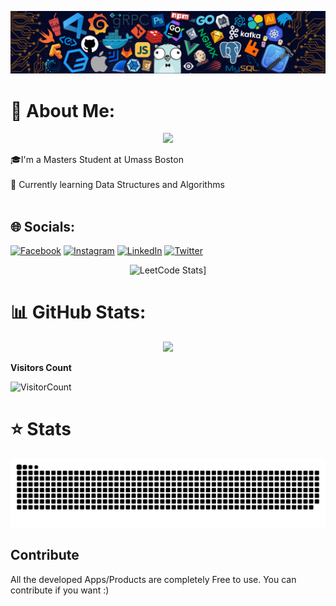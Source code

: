 <p align="center"><img src="https://raw.githubusercontent.com/KevinPatel04/KevinPatel04/master/header.png"></p>


# 💫 About Me:
<p align="center">
  <img src="https://readme-typing-svg.herokuapp.com?color=0d8eceF&size=30&center=true&vCenter=true&width=550&height=70&lines=Hey+There+👋,+I'm+Srikar+Chowdary;+An+Tech+Enthusiast+🔆;Loves+To+Build+Projects+🛠️;A+Problem+Solver+🕵;">
</p>
🎓I'm a Masters Student at Umass Boston<br><br>🌱 Currently learning Data Structures and Algorithms<br><br>

## 🌐 Socials:
[![Facebook](https://img.shields.io/badge/Facebook-%231877F2.svg?logo=Facebook&logoColor=white)](https://www.facebook.com/srikar.chowdary.03/) [![Instagram](https://img.shields.io/badge/Instagram-%23E4405F.svg?logo=Instagram&logoColor=white)](https://www.instagram.com/_srikarchowdary_/) [![LinkedIn](https://img.shields.io/badge/LinkedIn-%230077B5.svg?logo=linkedin&logoColor=white)](https://www.linkedin.com/in/srikar-chowdary-381314205/) [![Twitter](https://img.shields.io/badge/Twitter-%231DA1F2.svg?logo=Twitter&logoColor=white)](https://twitter.com/vlokesh204)
<div align="center" width=100%>

![LeetCode Stats](https://leetcard.jacoblin.cool/srikarchowdary03?theme=nord&animation=true&font=Roboto%20Mono)]
</div>




# 📊 GitHub Stats:
<div align="center" width=100%>

<!-- ![](https://github-readme-stats.vercel.app/api?username=vlokesh08&theme=prussian&hide_border=true&include_all_commits=true&count_private=false)<br/> -->
![](https://github-readme-streak-stats.herokuapp.com/?user=srikarchowdary03&theme=prussian&hide_border=true)<br/>
<!-- ![](https://github-readme-stats.vercel.app/api/top-langs/?username=vlokesh08&theme=prussian&hide_border=true&include_all_commits=true&count_private=false&layout=compact) -->

</div>

**Visitors Count** 

![VisitorCount](https://profile-counter.glitch.me/{srikarchowdary03}/count.svg) </div>

# ⭐ Stats 
<div align="center">


![GitHub Snake dark](https://raw.githubusercontent.com/Platane/snk/output/github-contribution-grid-snake.svg)
</div>

## Contribute ##
All the developed Apps/Products are completely Free to use. You can contribute if you want :)<br><br>
